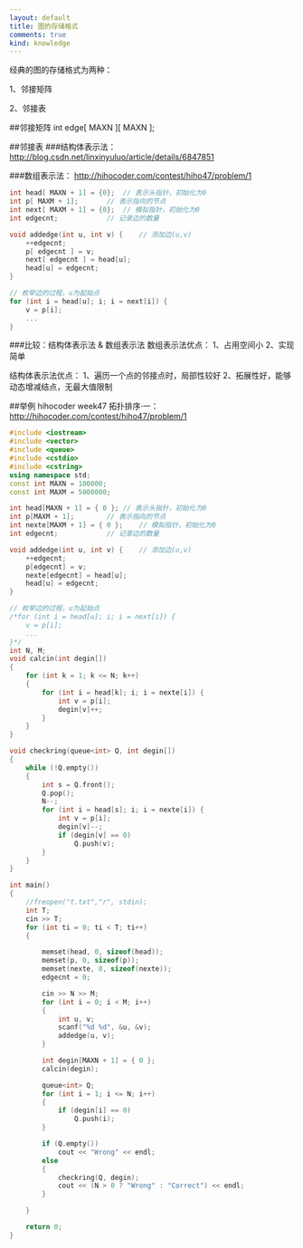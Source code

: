 ```yaml
---
layout: default
title: 图的存储格式
comments: true
kind: knowledge
---
```


经典的图的存储格式为两种：

1、邻接矩阵

2、邻接表

##邻接矩阵
int edge[ MAXN ][ MAXN ];

##邻接表
###结构体表示法：
http://blog.csdn.net/linxinyuluo/article/details/6847851

###数组表示法：
http://hihocoder.com/contest/hiho47/problem/1

```c++
int head[ MAXN + 1] = {0};	// 表示头指针，初始化为0
int p[ MAXM + 1];		// 表示指向的节点
int next[ MAXM + 1] = {0}; 	// 模拟指针，初始化为0
int edgecnt;			// 记录边的数量

void addedge(int u, int v) {	// 添加边(u,v)
	++edgecnt;
	p[ edgecnt ] = v;
	next[ edgecnt ] = head[u];
	head[u] = edgecnt;
}

// 枚举边的过程，u为起始点
for (int i = head[u]; i; i = next[i]) {
	v = p[i];
	...
}
```

###比较：结构体表示法 & 数组表示法
数组表示法优点：
1、占用空间小
2、实现简单

结构体表示法优点：
1、遍历一个点的邻接点时，局部性较好
2、拓展性好，能够动态增减结点，无最大值限制

##举例
hihocoder week47 拓扑排序·一：http://hihocoder.com/contest/hiho47/problem/1

```c++
#include <iostream>
#include <vector>
#include <queue>
#include <cstdio>
#include <cstring>
using namespace std;
const int MAXN = 100000;
const int MAXM = 5000000;

int head[MAXN + 1] = { 0 };	// 表示头指针，初始化为0
int p[MAXM + 1];		// 表示指向的节点
int nexte[MAXM + 1] = { 0 }; 	// 模拟指针，初始化为0
int edgecnt;			// 记录边的数量

void addedge(int u, int v) {	// 添加边(u,v)
	++edgecnt;
	p[edgecnt] = v;
	nexte[edgecnt] = head[u];
	head[u] = edgecnt;
}

// 枚举边的过程，u为起始点
/*for (int i = head[u]; i; i = next[i]) {
	v = p[i];
	...
}*/
int N, M;
void calcin(int degin[])
{
	for (int k = 1; k <= N; k++)
	{
		for (int i = head[k]; i; i = nexte[i]) {
			int v = p[i];
			degin[v]++;
		}
	}
}

void checkring(queue<int> Q, int degin[])
{
	while (!Q.empty())
	{
		int s = Q.front();
		Q.pop();
		N--;
		for (int i = head[s]; i; i = nexte[i]) {
			int v = p[i];
			degin[v]--;
			if (degin[v] == 0)
				Q.push(v);
		}
	}
}

int main()
{
	//freopen("t.txt","r", stdin);
	int T;
	cin >> T;
	for (int ti = 0; ti < T; ti++)
	{

		memset(head, 0, sizeof(head));
		memset(p, 0, sizeof(p));
		memset(nexte, 0, sizeof(nexte));
		edgecnt = 0;

		cin >> N >> M;
		for (int i = 0; i < M; i++)
		{
			int u, v;
			scanf("%d %d", &u, &v);
			addedge(u, v);
		}

		int degin[MAXN + 1] = { 0 };
		calcin(degin);

		queue<int> Q;
		for (int i = 1; i <= N; i++)
		{
			if (degin[i] == 0)
				Q.push(i);
		}

		if (Q.empty())
			cout << "Wrong" << endl;
		else
		{
			checkring(Q, degin);
			cout << (N > 0 ? "Wrong" : "Correct") << endl;
		}

	}

	return 0;
}
```




